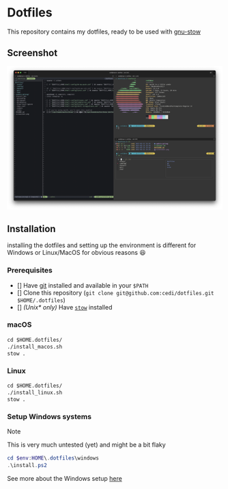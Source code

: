 # Dotfiles

This repository contains my dotfiles, ready to be used with [gnu-stow](https://www.gnu.org/software/stow/manual/stow.html)

## Screenshot

![Screenshot](screenshot.png?raw=true)

## Installation

installing the dotfiles and setting up the environment is different for Windows or Linux/MacOS for obvious reasons 😆

### Prerequisites

* [] Have [git](https://git-scm.com/) installed and available in your `$PATH`
* [] Clone this repository (`git clone git@github.com:cedi/dotfiles.git $HOME/.dotfiles`)
* [] _(Unix* only)_ Have [`stow`](https://www.gnu.org/software/stow/) installed

### macOS

```shell
cd $HOME.dotfiles/
./install_macos.sh
stow .
```

### Linux

```shell
cd $HOME.dotfiles/
./install_linux.sh
stow .
```

### Setup Windows systems

> [!NOTE]
> This is very much untested (yet) and might be a bit flaky

```powershell
cd $env:HOME\.dotfiles\windows
.\install.ps2
```

See more about the Windows setup [here](windows/README.md)
